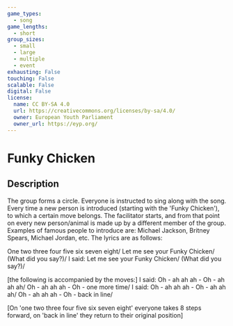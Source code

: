 ```yaml
---
game_types:
  - song
game_lengths:
  - short
group_sizes:
  - small
  - large
  - multiple
  - event
exhausting: False
touching: False
scalable: False
digital: False
license:
  name: CC BY-SA 4.0
  url: https://creativecommons.org/licenses/by-sa/4.0/
  owner: European Youth Parliament
  owner_url: https://eyp.org/
---
```

# Funky Chicken

## Description
The group forms a circle. Everyone is instructed to sing along with the song. Every time a new person is introduced (starting with the 'Funky Chicken'), to which a certain move belongs. The facilitator starts, and from that point on every new person/animal is made up by a different member of the group. Examples of famous people to introduce are: Michael Jackson, Britney Spears, Michael Jordan, etc. The lyrics are as follows:

One two three four five six seven eight/
Let me see your Funky Chicken/
(What did you say?)/
I said: Let me see your Funky Chicken/
(What did you say?)/

[the following is accompanied by the moves:]
I said: Oh - ah ah ah - Oh - ah ah ah/
Oh - ah ah ah - Oh - one more time/
I said: Oh - ah ah ah - Oh - ah ah ah/
Oh - ah ah ah - Oh - back in line/

[On 'one two three four five six seven eight' everyone takes 8 steps forward, on 'back in line' they return to their original position]
